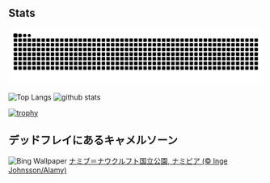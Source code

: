 ## Stats
<picture>
  <source media="(prefers-color-scheme: dark)" srcset="https://raw.githubusercontent.com/ba230t/ba230t/output/github-contribution-grid-snake-dark.svg">
  <source media="(prefers-color-scheme: light)" srcset="https://raw.githubusercontent.com/ba230t/ba230t/output/github-contribution-grid-snake.svg">
  <img alt="github contribution grid snake animation" src="https://raw.githubusercontent.com/ba230t/ba230t/output/github-contribution-grid-snake.svg">
</picture>

<p align="left">
  <img alt="Top Langs" height="150px" src="https://github-readme-stats.vercel.app/api/top-langs/?username=ba230t&layout=compact&theme=transparent" />
  <img alt="github stats" height="150px" src="https://github-readme-stats.vercel.app/api?username=ba230t&theme=transparent" />
</p>

[![trophy](https://github-profile-trophy.vercel.app/?username=ba230t&theme=transparent&column=7)](https://github.com/ryo-ma/github-profile-trophy)


<!-- Bing Wallpaper Start -->
## デッドフレイにあるキャメルソーン
![Bing Wallpaper](https://www.bing.com/th?id=OHR.DeadvleiTrees_JA-JP5847596989_1920x1080.jpg&rf=LaDigue_1920x1080.jpg&pid=hp)
[ナミブ＝ナウクルフト国立公園, ナミビア (© Inge Johnsson/Alamy)](https://www.bing.com/search?q=%E3%83%8A%E3%83%9F%E3%83%96%EF%BC%9D%E3%83%8A%E3%82%A6%E3%82%AF%E3%83%AB%E3%83%95%E3%83%88%E5%9B%BD%E7%AB%8B%E5%85%AC%E5%9C%92&form=hpcapt&filters=HpDate%3a%2220250901_1500%22)
<!-- Bing Wallpaper End -->
